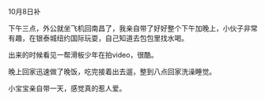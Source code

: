 10月8日补

下午三点，外公就坐飞机回南昌了，我亲自带了好好整个下午加晚上，小伙子非常有趣，在银泰城纽约国际玩耍，自己知道去包包里找水喝。

出来的时候看见一帮滑板少年在拍video，很酷。

晚上回家迅速做了晚饭，吃完接着出去遛，整到八点回家洗澡睡觉。

小宝宝亲自带一天，感觉真的惹人爱。